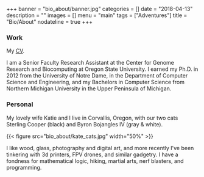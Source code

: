 +++
banner = "bio_about/banner.jpg"
categories = []
date = "2018-04-13"
description = ""
images = []
menu = "main"
tags = ["Adventures"]
title = "Bio/About"
nodateline = true
+++

### Work

My [CV](/bio_about/shawnres_2018_04_13.pdf). 

I am a Senior Faculty Research Assistant at the Center for Genome Research and Biocomputing at Oregon State University. I earned my Ph.D. in 2012 from the University of Notre Dame, in the Department of Computer Science and Engineering, and my Bachelors in Computer Science from Northern Michigan University in the Upper Peninsula of Michigan.

### Personal

My lovely wife Katie and I live in Corvallis, Oregon, with our two cats Sterling Cooper (black) and Byron Bojangles IV (gray & white). 

{{< figure src="bio_about/kate_cats.jpg" width="50%" >}}

I like wood, glass, photography and digital art, and more recently I've been tinkering with 3d printers, FPV drones, and similar gadgetry. I have a fondness for mathematical logic, hiking, martial arts, nerf blasters, and programming. 
